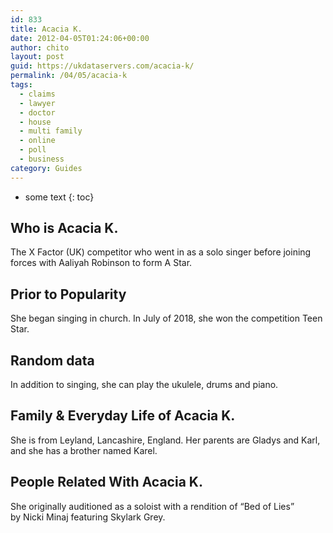 ```yaml
---
id: 833
title: Acacia K.
date: 2012-04-05T01:24:06+00:00
author: chito
layout: post
guid: https://ukdataservers.com/acacia-k/
permalink: /04/05/acacia-k
tags:
  - claims
  - lawyer
  - doctor
  - house
  - multi family
  - online
  - poll
  - business
category: Guides
---
```


* some text
{: toc}


## Who is  Acacia K.
                  
                  
                  
The X Factor (UK) competitor who went in as a solo singer before joining forces with Aaliyah Robinson to form A Star.
                  
                
                
                
## Prior to Popularity 
                  
                  
                  
She began singing in church. In July of 2018, she won the competition Teen Star.
                  
                
                
                
## Random data 
                  
                  
                  
In addition to singing, she can play the ukulele, drums and piano.
                  
                
                
                
## Family & Everyday Life of Acacia K.
                  
                  
                  
She is from Leyland, Lancashire, England. Her parents are Gladys and Karl, and she has a brother named Karel.
                  
                
                
                
## People Related With  Acacia K.
                  
                  
                  
She originally auditioned as a soloist with a rendition of &#8220;Bed of Lies&#8221; by Nicki Minaj featuring Skylark Grey.
                  
                
              
            
          
          
          
    
    
  
